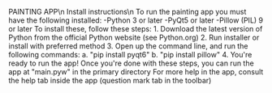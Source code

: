 PAINTING APP\n
  Install instructions\n
    To run the painting app you must have the following installed:
      -Python 3 or later
      -PyQt5 or later
      -Pillow (PIL) 9 or later
    To install these, follow these steps:
      1. Download the latest version of Python from the official Python website (see Python.org)
      2. Run installer or install with preferred method
      3. Open up the command line, and run the following commands:
        a. "pip install pyqt6"
        b. "pip install pillow"
      4. You're ready to run the app!
   Once you're done with these steps, you can run the app at "main.pyw" in the primary directory
   For more help in the app, consult the help tab inside the app (question mark tab in the toolbar)
